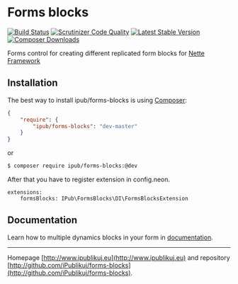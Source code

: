 # Forms blocks

[![Build Status](https://img.shields.io/travis/iPublikuj/forms-blocks.svg?style=flat-square)](https://travis-ci.org/iPublikuj/forms-blocks)
[![Scrutinizer Code Quality](https://img.shields.io/scrutinizer/g/iPublikuj/forms-blocks.svg?style=flat-square)](https://scrutinizer-ci.com/g/iPublikuj/forms-blocks/?branch=master)
[![Latest Stable Version](https://img.shields.io/packagist/v/ipub/forms-blocks.svg?style=flat-square)](https://packagist.org/packages/ipub/forms-blocks)
[![Composer Downloads](https://img.shields.io/packagist/dt/ipub/forms-blocks.svg?style=flat-square)](https://packagist.org/packages/ipub/forms-blocks)

Forms control for creating different replicated form blocks for [Nette Framework](http://nette.org/)

## Installation

The best way to install ipub/forms-blocks is using  [Composer](http://getcomposer.org/):

```json
{
	"require": {
		"ipub/forms-blocks": "dev-master"
	}
}
```

or

```sh
$ composer require ipub/forms-blocks:@dev
```

After that you have to register extension in config.neon.

```neon
extensions:
	formsBlocks: IPub\FormsBlocks\DI\FormsBlocksExtension
```

## Documentation

Learn how to multiple dynamics blocks in your form in [documentation](https://github.com/iPublikuj/forms-blocks/blob/master/docs/en/index.md).

***
Homepage [http://www.ipublikuj.eu](http://www.ipublikuj.eu) and repository [http://github.com/iPublikuj/forms-blocks](http://github.com/iPublikuj/forms-blocks).